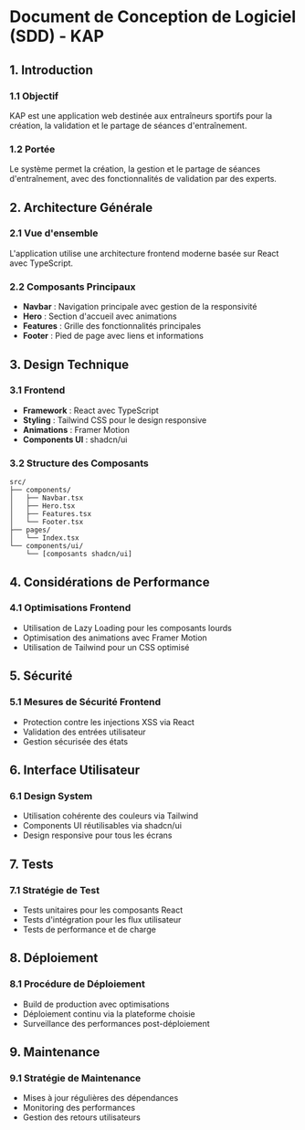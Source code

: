 
# Document de Conception de Logiciel (SDD) - KAP

## 1. Introduction

### 1.1 Objectif
KAP est une application web destinée aux entraîneurs sportifs pour la création, la validation et le partage de séances d'entraînement.

### 1.2 Portée
Le système permet la création, la gestion et le partage de séances d'entraînement, avec des fonctionnalités de validation par des experts.

## 2. Architecture Générale

### 2.1 Vue d'ensemble
L'application utilise une architecture frontend moderne basée sur React avec TypeScript.

### 2.2 Composants Principaux
- **Navbar** : Navigation principale avec gestion de la responsivité
- **Hero** : Section d'accueil avec animations
- **Features** : Grille des fonctionnalités principales
- **Footer** : Pied de page avec liens et informations

## 3. Design Technique

### 3.1 Frontend
- **Framework** : React avec TypeScript
- **Styling** : Tailwind CSS pour le design responsive
- **Animations** : Framer Motion
- **Components UI** : shadcn/ui

### 3.2 Structure des Composants
```
src/
├── components/
│   ├── Navbar.tsx
│   ├── Hero.tsx
│   ├── Features.tsx
│   └── Footer.tsx
├── pages/
│   └── Index.tsx
└── components/ui/
    └── [composants shadcn/ui]
```

## 4. Considérations de Performance

### 4.1 Optimisations Frontend
- Utilisation de Lazy Loading pour les composants lourds
- Optimisation des animations avec Framer Motion
- Utilisation de Tailwind pour un CSS optimisé

## 5. Sécurité

### 5.1 Mesures de Sécurité Frontend
- Protection contre les injections XSS via React
- Validation des entrées utilisateur
- Gestion sécurisée des états

## 6. Interface Utilisateur

### 6.1 Design System
- Utilisation cohérente des couleurs via Tailwind
- Components UI réutilisables via shadcn/ui
- Design responsive pour tous les écrans

## 7. Tests

### 7.1 Stratégie de Test
- Tests unitaires pour les composants React
- Tests d'intégration pour les flux utilisateur
- Tests de performance et de charge

## 8. Déploiement

### 8.1 Procédure de Déploiement
- Build de production avec optimisations
- Déploiement continu via la plateforme choisie
- Surveillance des performances post-déploiement

## 9. Maintenance

### 9.1 Stratégie de Maintenance
- Mises à jour régulières des dépendances
- Monitoring des performances
- Gestion des retours utilisateurs

